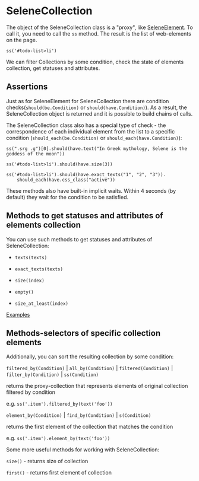 # SeleneCollection

The object of the SeleneCollection class is a "proxy", like [SeleneElement](http://selene-docs-test.readthedocs.io/en/latest/elements.html#). To call it, you need to call the ```ss``` method. The result is the list of web-elements on the page.

```
ss('#todo-list>li')
```

We can filter Collections by some condition, check the state of elements collection, get statuses and attributes.

## Assertions

Just as for SeleneElement for SeleneCollection there are condition checks(```should(be.Condition)``` or ```should(have.Condition)```). As a result, the SeleneCollection object is returned and it is possible to build chains of calls.

The SeleneCollection class also has a special type of check - the correspondence of each individual element from the list to a specific condition (```should_each(be.Condition)``` or ```should_each(have.Condition)```):

```
ss(".srg .g")[0].should(have.text("In Greek mythology, Selene is the goddess of the moon"))

ss('#todo-list>li').should(have.size(3))

ss('#todo-list>li').should(have.exact_texts("1", "2", "3")).
    should_each(have.css_class("active"))
```

These methods also have built-in implicit waits. Within 4 seconds (by default) they wait for the condition to be satisfied.

## Methods to get statuses and attributes of elements collection

You can use such methods to get statuses and attributes of SeleneCollection:

+ ```texts(texts)```

+ ```exact_texts(texts)```

+ ```size(index)```

+ ```empty()```

+ ```size_at_least(index)```

[Examples](http://selene-docs-test.readthedocs.io/en/latest/collection_condition.html)

## Methods-selectors of specific collection elements

Additionally, you can sort the resulting collection by some condition:

```filtered_by(Condition)``` | ```all_by(Condition)```  | ```filtered(Condition)```  | ```filter_by(Condition)``` | ```ss(Condition)```

returns the proxy-collection that represents elements of original collection filtered by condition

e.g. ```ss('.item').filtered_by(text('foo'))```

```element_by(Condition)``` | ```find_by(Condition)``` | ```s(Condition)```

returns the first element of the collection that matches the condition

e.g. ```ss('.item').element_by(text('foo'))```

Some more useful methods for working with SeleneCollection:

```size()``` - returns size of collection

```first()``` - returns first element of collection
